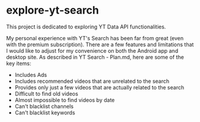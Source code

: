 # explore-yt-search
This project is dedicated to exploring YT Data API functionalities.

My personal experience with YT's Search has been far from great (even with the premium subscription). There are a few features and limitations that I would like to adjust for my convenience on both the Android app and desktop site.
As described in YT Search - Plan.md, here are some of the key items:
- Includes Ads
- Includes recommended videos that are unrelated to the search
- Provides only just a few videos that are actually related to the search
- Difficult to find old videos
- Almost impossible to find videos by date
- Can't blacklist channels
- Can't blacklist keywords
